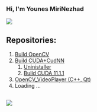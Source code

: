 ### Hi, I'm Younes MiriNezhad 
<a href="https://www.linkedin.com/in/s-younes-mirinezhad/"><img src="https://img.shields.io/badge/LinkedIn-0077B5?style=for-the-badge&logo=linkedin&logoColor=white"></a>

## Repositories: 
1. <a href="https://github.com/younes-mirinezhad/Scrips/tree/main/OpenCV">Build OpenCV</a>
2. <a href="https://github.com/younes-mirinezhad/Scrips/tree/main/Cuda_CudNN">Build CUDA+CudNN</a>
    1. <a href="https://github.com/younes-mirinezhad/Scrips/tree/main/Cuda_CudNN/Uninstaller">Uninistaller</a>
    2. <a href="https://github.com/younes-mirinezhad/Scrips/tree/main/Cuda_CudNN/11.1.1">Build CUDA 11.1.1</a>
3. <a href="https://github.com/younes-mirinezhad/OpenCV_VideoPlayer">OpenCV_VideoPlayer (C++, Qt)</a>
4. Loading ...

##  
<img src="https://github-readme-stats.vercel.app/api/top-langs/?username=younes-mirinezhad" />

[//]: # (<img src="https://github-profile-summary-cards.vercel.app/api/cards/profile-details?username=younes-mirinezhad&theme=vue" />)
[//]: # (<img src="https://github-readme-stats.vercel.app/api?username=younes-mirinezhad" />)
